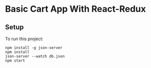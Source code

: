 # Basic Cart App With React-Redux

## Setup
To run this project:
```
npm install -g json-server
npm install
json-server --watch db.json
npm start 
```
